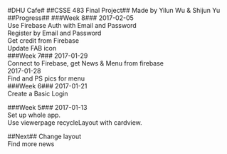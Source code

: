 #DHU Cafe#
##CSSE 483 Final Project##
Made by Yilun Wu & Shijun Yu
##Progress##
###Week 8###
2017-02-05  
Use Firebase Auth with Email and Password  
Register by Email and Password  
Get credit from Firebase    
Update FAB icon  
###Week 7###
2017-01-29  
Connect to Firebase, get News & Menu from firebase  
2017-01-28  
Find and PS pics for menu  
###Week 6###
2017-01-21  
Create a Basic Login  

###Week 5###
2017-01-13  
Set up whole app.   
Use viewerpage recycleLayout with cardview.  

##Next##
Change layout    
Find more news   

 


